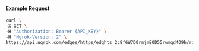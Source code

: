 <!-- Code generated for API Clients. DO NOT EDIT. -->

#### Example Request

```bash
curl \
-X GET \
-H "Authorization: Bearer {API_KEY}" \
-H "Ngrok-Version: 2" \
https://api.ngrok.com/edges/https/edghts_2c8f6W7D0rmjmE0D55rwmgd4O9h/routes/edghtsrt_2c8f6QxNKkaR9oScbPvGOioQWfx/websocket_tcp_converter
```
